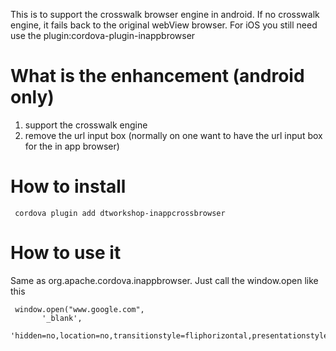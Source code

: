 This is to support the crosswalk browser engine in android. If no crosswalk engine, it fails back to the original webView browser. For iOS you still need use the plugin:cordova-plugin-inappbrowser   

# What is the enhancement (android only)
1. support the crosswalk engine
2. remove the url input box (normally on one want to have the url input box for the in app browser)

# How to install
     cordova plugin add dtworkshop-inappcrossbrowser

# How to use it 
Same as org.apache.cordova.inappbrowser. Just call the window.open like this

     window.open("www.google.com",
           '_blank',
           'hidden=no,location=no,transitionstyle=fliphorizontal,presentationstyle=pagesheet');

